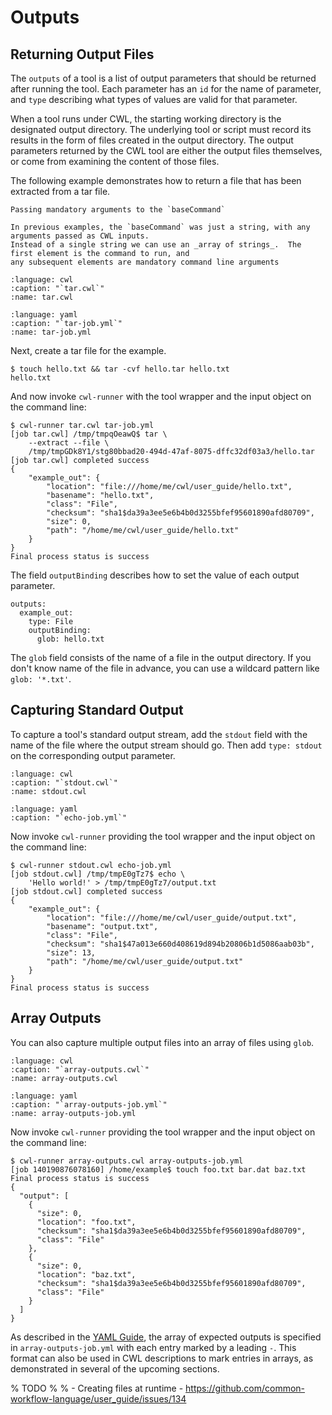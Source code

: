# Outputs

## Returning Output Files

The `outputs` of a tool is a list of output parameters that should be
returned after running the tool.  Each parameter has an `id` for the name
of parameter, and `type` describing what types of values are valid for
that parameter.

When a tool runs under CWL, the starting working directory is the
designated output directory.  The underlying tool or script must record
its results in the form of files created in the output directory.  The
output parameters returned by the CWL tool are either the output files
themselves, or come from examining the content of those files.

The following example demonstrates how to return a file that has been extracted from a tar file.

```{tip}
Passing mandatory arguments to the `baseCommand`

In previous examples, the `baseCommand` was just a string, with any arguments passed as CWL inputs.
Instead of a single string we can use an _array of strings_.  The first element is the command to run, and
any subsequent elements are mandatory command line arguments
```

```{literalinclude} /_includes/cwl/04-output/tar.cwl
:language: cwl
:caption: "`tar.cwl`"
:name: tar.cwl
```

```{literalinclude} /_includes/cwl/04-output/tar-job.yml
:language: yaml
:caption: "`tar-job.yml`"
:name: tar-job.yml
```

Next, create a tar file for the example.

```{code-block} console
$ touch hello.txt && tar -cvf hello.tar hello.txt
hello.txt
```

And now invoke `cwl-runner` with the tool wrapper and the input object on the command line:

```{code-block} console
$ cwl-runner tar.cwl tar-job.yml
[job tar.cwl] /tmp/tmpqOeawQ$ tar \
    --extract --file \
    /tmp/tmpGDk8Y1/stg80bbad20-494d-47af-8075-dffc32df03a3/hello.tar
[job tar.cwl] completed success
{
    "example_out": {
        "location": "file:///home/me/cwl/user_guide/hello.txt",
        "basename": "hello.txt",
        "class": "File",
        "checksum": "sha1$da39a3ee5e6b4b0d3255bfef95601890afd80709",
        "size": 0,
        "path": "/home/me/cwl/user_guide/hello.txt"
    }
}
Final process status is success
```

The field `outputBinding` describes how to set the value of each
output parameter.

```cwl
outputs:
  example_out:
    type: File
    outputBinding:
      glob: hello.txt
```

The `glob` field consists of the name of a file in the output directory.
If you don't know name of the file in advance, you can use a wildcard pattern like `glob: '*.txt'`.

## Capturing Standard Output

To capture a tool's standard output stream, add the `stdout` field with
the name of the file where the output stream should go.  Then add `type:
stdout` on the corresponding output parameter.

```{literalinclude} /_includes/cwl/05-stdout/stdout.cwl
:language: cwl
:caption: "`stdout.cwl`"
:name: stdout.cwl
```

```{literalinclude} /_includes/cwl/05-stdout/echo-job.yml
:language: yaml
:caption: "`echo-job.yml`"
```

Now invoke `cwl-runner` providing the tool wrapper and the input object
on the command line:

```{code-block} console
$ cwl-runner stdout.cwl echo-job.yml
[job stdout.cwl] /tmp/tmpE0gTz7$ echo \
    'Hello world!' > /tmp/tmpE0gTz7/output.txt
[job stdout.cwl] completed success
{
    "example_out": {
        "location": "file:///home/me/cwl/user_guide/output.txt",
        "basename": "output.txt",
        "class": "File",
        "checksum": "sha1$47a013e660d408619d894b20806b1d5086aab03b",
        "size": 13,
        "path": "/home/me/cwl/user_guide/output.txt"
    }
}
Final process status is success
```

## Array Outputs

You can also capture multiple output files into an array of files using `glob`.

```{literalinclude} /_includes/cwl/10-array-outputs/array-outputs.cwl
:language: cwl
:caption: "`array-outputs.cwl`"
:name: array-outputs.cwl
```

```{literalinclude} /_includes/cwl/10-array-outputs/array-outputs-job.yml
:language: yaml
:caption: "`array-outputs-job.yml`"
:name: array-outputs-job.yml
```

Now invoke `cwl-runner` providing the tool wrapper and the input object
on the command line:

```{code-block} console
$ cwl-runner array-outputs.cwl array-outputs-job.yml
[job 140190876078160] /home/example$ touch foo.txt bar.dat baz.txt
Final process status is success
{
  "output": [
    {
      "size": 0,
      "location": "foo.txt",
      "checksum": "sha1$da39a3ee5e6b4b0d3255bfef95601890afd80709",
      "class": "File"
    },
    {
      "size": 0,
      "location": "baz.txt",
      "checksum": "sha1$da39a3ee5e6b4b0d3255bfef95601890afd80709",
      "class": "File"
    }
  ]
}
```

As described in the [YAML Guide](yaml-guide.md#arrays),
the array of expected outputs is specified in `array-outputs-job.yml` with each
entry marked by a leading `-`. This format can also be used in CWL descriptions
to mark entries in arrays, as demonstrated in several of the upcoming sections.

% TODO
%
% - Creating files at runtime - https://github.com/common-workflow-language/user_guide/issues/134
